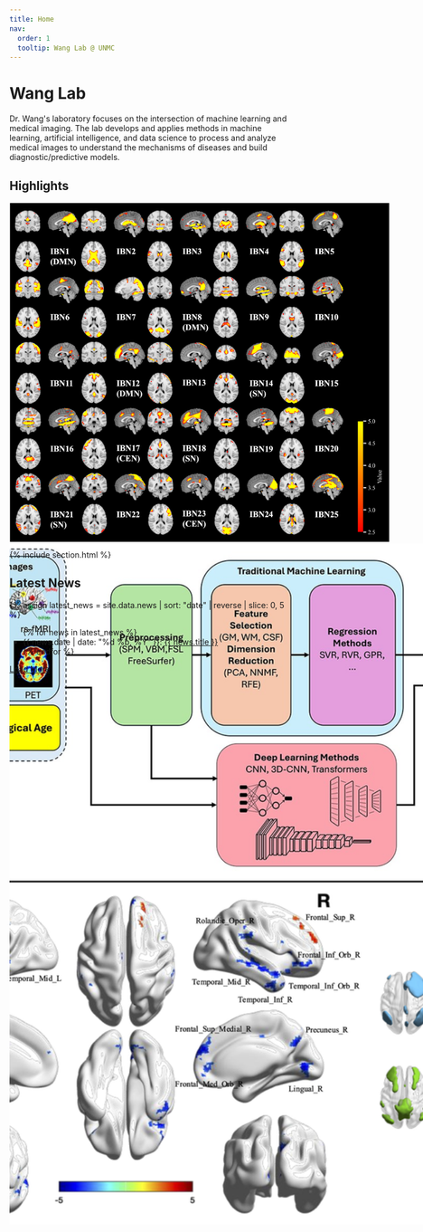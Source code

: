 ```yaml
---
title: Home
nav:
  order: 1
  tooltip: Wang Lab @ UNMC
---
```


# Wang Lab

Dr. Wang's laboratory focuses on the intersection of machine learning and medical imaging. The lab develops and applies methods in machine learning, artificial intelligence, and data science to process and analyze medical images to understand the mechanisms of diseases and build diagnostic/predictive models.

## Highlights
<div id="imageCarousel" class="carousel slide" data-bs-ride="carousel" style="width: 1000px; height: 600px; margin: auto;">
  <div class="carousel-inner">
    <div class="carousel-item active">
      <img src="images/cocaine_fig1.png" class="d-block w-100" style="height: 600px; object-fit: cover;" alt="Image 1">
    </div>
    <div class="carousel-item">
      <img src="images/elae042f1.jpg" class="d-block w-100" style="height: 600px; object-fit: cover;" alt="Image 2">
    </div>
    <div class="carousel-item">
      <img src="images/cocaine_fig2.png" class="d-block w-100" style="height: 600px; object-fit: cover;" alt="Image 3">
    </div>
  </div>
</div>

{% include section.html %}
## Latest News

{% assign latest_news = site.data.news | sort: "date" | reverse | slice: 0, 5 %}

<div class="latest-news">
  <ul class="news-list">
    {% for news in latest_news %}
      <li>
        <span class="news-date">{{ news.date | date: "%d %b, %Y" }}</span>: 
        <a href="{{ news.link | relative_url | uri_escape }}" class="news-title">{{ news.title }}</a>
      </li>
    {% endfor %}
  </ul>

  <div class="news-load-more">
    <a href="{{ '/news/' | relative_url }}" class="button">Load More</a>
  </div>
</div>
